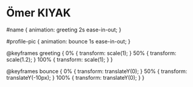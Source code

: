 <div>
  <h1 id="name">Ömer KIYAK</h1>
</div>
#name {
  animation: greeting 2s ease-in-out;
}

#profile-pic {
  animation: bounce 1s ease-in-out;
}

@keyframes greeting {
  0% {
    transform: scale(1);
  }
  50% {
    transform: scale(1.2);
  }
  100% {
    transform: scale(1);
  }
}

@keyframes bounce {
  0% {
    transform: translateY(0);
  }
  50% {
    transform: translateY(-10px);
  }
  100% {
    transform: translateY(0);
  }
}
